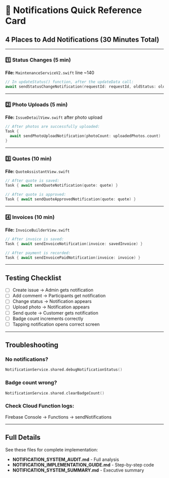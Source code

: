 # 🔔 Notifications Quick Reference Card

## 4 Places to Add Notifications (30 Minutes Total)

---

### 1️⃣ Status Changes (5 min)
**File:** `MaintenanceServiceV2.swift` line ~140

```swift
// In updateStatus() function, after the updateData call:
await sendStatusChangeNotification(requestId: requestId, oldStatus: oldStatus, newStatus: newStatus)
```

---

### 2️⃣ Photo Uploads (5 min)
**File:** `IssueDetailView.swift` after photo upload

```swift
// After photos are successfully uploaded:
Task {
  await sendPhotoUploadNotification(photoCount: uploadedPhotos.count)
}
```

---

### 3️⃣ Quotes (10 min)
**File:** `QuoteAssistantView.swift`

```swift
// After quote is saved:
Task { await sendQuoteNotification(quote: quote) }

// After quote is approved:
Task { await sendQuoteApprovedNotification(quote: quote) }
```

---

### 4️⃣ Invoices (10 min)
**File:** `InvoiceBuilderView.swift`

```swift
// After invoice is saved:
Task { await sendInvoiceNotification(invoice: savedInvoice) }

// After payment is recorded:
Task { await sendInvoicePaidNotification(invoice: invoice) }
```

---

## Testing Checklist

- [ ] Create issue → Admin gets notification
- [ ] Add comment → Participants get notification  
- [ ] Change status → Notification appears
- [ ] Upload photo → Notification appears
- [ ] Send quote → Customer gets notification
- [ ] Badge count increments correctly
- [ ] Tapping notification opens correct screen

---

## Troubleshooting

### No notifications?
```swift
NotificationService.shared.debugNotificationStatus()
```

### Badge count wrong?
```swift
NotificationService.shared.clearBadgeCount()
```

### Check Cloud Function logs:
Firebase Console → Functions → sendNotifications

---

## Full Details

See these files for complete implementation:
- **NOTIFICATION_SYSTEM_AUDIT.md** - Full analysis
- **NOTIFICATION_IMPLEMENTATION_GUIDE.md** - Step-by-step code
- **NOTIFICATION_SYSTEM_SUMMARY.md** - Executive summary
